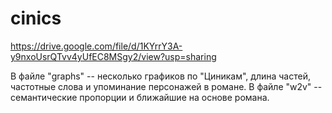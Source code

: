 # cinics

https://drive.google.com/file/d/1KYrrY3A-y9nxoUsrQTvv4yUfEC8MSgy2/view?usp=sharing

В файле "graphs" -- несколько графиков по "Циникам", длина частей, частотные слова и упоминание персонажей в романе. В файле "w2v" -- семантические пропорции и ближайшие на основе романа.

